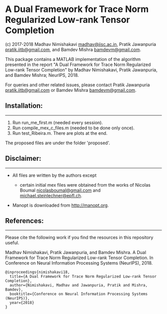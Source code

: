 # A Dual Framework for Trace Norm Regularized Low-rank Tensor Completion

(c) 2017-2018 Madhav Nimishakavi <madhav@iisc.ac.in>, Pratik Jawanpuria <pratik.iitb@gmail.com>, and Bamdev Mishra <bamdevm@gmail.com>.

This package contains a MATLAB implementation of the algorithm presented in the report 
"A Dual Framework for Trace Norm Regularized Low-rank Tensor Completion" by Madhav Nimishakavi, Pratik Jawanpuria, and Bamdev Mishra; NeurIPS, 2018.

For queries and other related issues, please contact Pratik Jawanpuria <pratik.iitb@gmail.com> or Bamdev Mishra <bamdevm@gmail.com>. 


## Installation:
-------------

1) Run run_me_first.m (needed every session).
2) Run compile_mex_c_files.m (needed to be done only once).
3) Run test_Ribeira.m. There are plots at the end. 

The proposed files are under the folder 'proposed'.



## Disclaimer:
-----------

- All files are written by the authors except
    - certain initial mex files were obtained from the works of Nicolas Boumal <nicolasboumal@gmail.com> and <michael.steinlechner@epfl.ch>.

- Manopt is downloaded from http://manopt.org.


## References:
-----------

Please cite the following work if you find the resources in this repository useful.

Madhav Nimishakavi, Pratik Jawanpuria, and Bamdev Mishra. A Dual Framework for Trace Norm Regularized Low-rank Tensor Completion. In Conference on Neural Information Processing Systems (NeurIPS), 2018. 

<pre><code>@inproceedings{nimishakavi18,
  title={A Dual Framework for Trace Norm Regularized Low-rank Tensor Completion},
  author={Nimishakavi, Madhav and Jawanpuria, Pratik and Mishra, Bamdev},
  booktitle={Conference on Neural Information Processing Systems (NeurIPS)},
  year={2018}
}
</code></pre>

